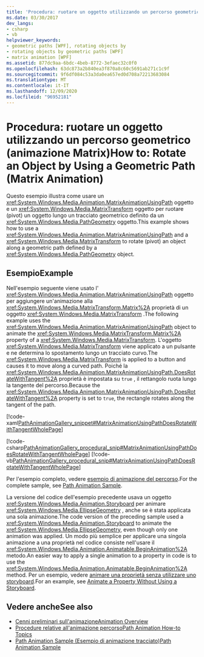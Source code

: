 ```yaml
---
title: 'Procedura: ruotare un oggetto utilizzando un percorso geometrico (animazione Matrix)'
ms.date: 03/30/2017
dev_langs:
- csharp
- vb
helpviewer_keywords:
- geometric paths [WPF], rotating objects by
- rotating objects by geometric paths [WPF]
- matrix animation [WPF]
ms.assetid: 877dc9aa-6bdc-4beb-8772-3efaec32c0f0
ms.openlocfilehash: 63dc873a2b840ea3f870a8c60c5691ab271c1c9f
ms.sourcegitcommit: 9f6df084c53a3da0ea657ed0d708a72213683084
ms.translationtype: MT
ms.contentlocale: it-IT
ms.lasthandoff: 12/09/2020
ms.locfileid: "96952181"
---
```

# <a name="how-to-rotate-an-object-by-using-a-geometric-path-matrix-animation"></a><span data-ttu-id="24abd-102">Procedura: ruotare un oggetto utilizzando un percorso geometrico (animazione Matrix)</span><span class="sxs-lookup"><span data-stu-id="24abd-102">How to: Rotate an Object by Using a Geometric Path (Matrix Animation)</span></span>
<span data-ttu-id="24abd-103">Questo esempio illustra come usare un <xref:System.Windows.Media.Animation.MatrixAnimationUsingPath> oggetto e un <xref:System.Windows.Media.MatrixTransform> oggetto per ruotare (pivot) un oggetto lungo un tracciato geometrico definito da un <xref:System.Windows.Media.PathGeometry> oggetto.</span><span class="sxs-lookup"><span data-stu-id="24abd-103">This example shows how to use a <xref:System.Windows.Media.Animation.MatrixAnimationUsingPath> and a <xref:System.Windows.Media.MatrixTransform> to rotate (pivot) an object along a geometric path defined by a <xref:System.Windows.Media.PathGeometry> object.</span></span>  
  
## <a name="example"></a><span data-ttu-id="24abd-104">Esempio</span><span class="sxs-lookup"><span data-stu-id="24abd-104">Example</span></span>  
 <span data-ttu-id="24abd-105">Nell'esempio seguente viene usato l' <xref:System.Windows.Media.Animation.MatrixAnimationUsingPath> oggetto per aggiungere un'animazione alla <xref:System.Windows.Media.MatrixTransform.Matrix%2A> proprietà di un oggetto <xref:System.Windows.Media.MatrixTransform> .</span><span class="sxs-lookup"><span data-stu-id="24abd-105">The following example uses the <xref:System.Windows.Media.Animation.MatrixAnimationUsingPath> object to animate the <xref:System.Windows.Media.MatrixTransform.Matrix%2A> property of a <xref:System.Windows.Media.MatrixTransform>.</span></span> <span data-ttu-id="24abd-106">L'oggetto <xref:System.Windows.Media.MatrixTransform> viene applicato a un pulsante e ne determina lo spostamento lungo un tracciato curvo.</span><span class="sxs-lookup"><span data-stu-id="24abd-106">The <xref:System.Windows.Media.MatrixTransform> is applied to a button and causes it to move along a curved path.</span></span> <span data-ttu-id="24abd-107">Poiché la <xref:System.Windows.Media.Animation.MatrixAnimationUsingPath.DoesRotateWithTangent%2A> proprietà è impostata su `true` , il rettangolo ruota lungo la tangente del percorso.</span><span class="sxs-lookup"><span data-stu-id="24abd-107">Because the <xref:System.Windows.Media.Animation.MatrixAnimationUsingPath.DoesRotateWithTangent%2A> property is set to `true`, the rectangle rotates along the tangent of the path.</span></span>  
  
 [!code-xaml[PathAnimationGallery_snippet#MatrixAnimationUsingPathDoesRotateWithTangentWholePage](~/samples/snippets/csharp/VS_Snippets_Wpf/PathAnimationGallery_snippet/CS/matrixanimationusingpathdoesrotatewithtangentexample.xaml#matrixanimationusingpathdoesrotatewithtangentwholepage)]  
  
 [!code-csharp[PathAnimationGallery_procedural_snip#MatrixAnimationUsingPathDoesRotateWithTangentWholePage](~/samples/snippets/csharp/VS_Snippets_Wpf/PathAnimationGallery_procedural_snip/CSharp/MatrixAnimationUsingPathDoesRotateWithTangentExample.cs#matrixanimationusingpathdoesrotatewithtangentwholepage)]
 [!code-vb[PathAnimationGallery_procedural_snip#MatrixAnimationUsingPathDoesRotateWithTangentWholePage](~/samples/snippets/visualbasic/VS_Snippets_Wpf/PathAnimationGallery_procedural_snip/VisualBasic/MatrixAnimationUsingPathDoesRotateWithTangentExample.vb#matrixanimationusingpathdoesrotatewithtangentwholepage)]  
  
 <span data-ttu-id="24abd-108">Per l'esempio completo, vedere [esempio di animazione del percorso](https://github.com/Microsoft/WPF-Samples/tree/master/Animation/PathAnimations).</span><span class="sxs-lookup"><span data-stu-id="24abd-108">For the complete sample, see [Path Animation Sample](https://github.com/Microsoft/WPF-Samples/tree/master/Animation/PathAnimations).</span></span>  
  
 <span data-ttu-id="24abd-109">La versione del codice dell'esempio precedente usava un oggetto <xref:System.Windows.Media.Animation.Storyboard> per animare <xref:System.Windows.Media.EllipseGeometry> , anche se è stata applicata una sola animazione.</span><span class="sxs-lookup"><span data-stu-id="24abd-109">The code version of the preceding sample used a <xref:System.Windows.Media.Animation.Storyboard> to animate the <xref:System.Windows.Media.EllipseGeometry>, even though only one animation was applied.</span></span> <span data-ttu-id="24abd-110">Un modo più semplice per applicare una singola animazione a una proprietà nel codice consiste nell'usare il <xref:System.Windows.Media.Animation.Animatable.BeginAnimation%2A> metodo.</span><span class="sxs-lookup"><span data-stu-id="24abd-110">An easier way to apply a single animation to a property in code is to use the <xref:System.Windows.Media.Animation.Animatable.BeginAnimation%2A> method.</span></span> <span data-ttu-id="24abd-111">Per un esempio, vedere [animare una proprietà senza utilizzare uno storyboard](how-to-animate-a-property-without-using-a-storyboard.md).</span><span class="sxs-lookup"><span data-stu-id="24abd-111">For an example, see [Animate a Property Without Using a Storyboard](how-to-animate-a-property-without-using-a-storyboard.md).</span></span>  
  
## <a name="see-also"></a><span data-ttu-id="24abd-112">Vedere anche</span><span class="sxs-lookup"><span data-stu-id="24abd-112">See also</span></span>

- [<span data-ttu-id="24abd-113">Cenni preliminari sull'animazione</span><span class="sxs-lookup"><span data-stu-id="24abd-113">Animation Overview</span></span>](animation-overview.md)
- [<span data-ttu-id="24abd-114">Procedure relative all'animazione percorso</span><span class="sxs-lookup"><span data-stu-id="24abd-114">Path Animation How-to Topics</span></span>](path-animation-how-to-topics.md)
- [<span data-ttu-id="24abd-115">Path Animation Sample (Esempio di animazione tracciato)</span><span class="sxs-lookup"><span data-stu-id="24abd-115">Path Animation Sample</span></span>](https://github.com/Microsoft/WPF-Samples/tree/master/Animation/PathAnimations)
